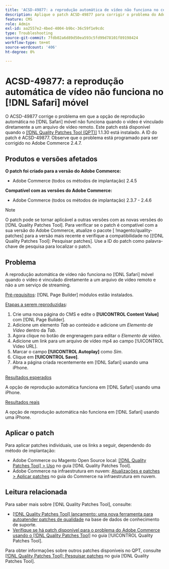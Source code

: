 ```yaml
---
title: 'ACSD-49877: a reprodução automática de vídeo não funciona no celular [!DNL Safari]'
description: Aplique o patch ACSD-49877 para corrigir o problema do Adobe Commerce em que a opção de reprodução automática de vídeo não funciona em dispositivos móveis [!DNL Safari] quando o vídeo estiver vinculado diretamente a um arquivo de vídeo remoto.
feature: CMS
role: Admin
exl-id: aa2557e2-4bed-4004-b9bc-36c59f1e9cdc
type: Troubleshooting
source-git-commit: 7fdb02a6d89d50ea593c5fd99d78101f89198424
workflow-type: tm+mt
source-wordcount: '406'
ht-degree: 0%

---
```


# ACSD-49877: a reprodução automática de vídeo não funciona no [!DNL Safari] móvel

O ACSD-49877 corrige o problema em que a opção de reprodução automática no [!DNL Safari] móvel não funciona quando o vídeo é vinculado diretamente a um arquivo de vídeo remoto. Este patch está disponível quando o [[!DNL Quality Patches Tool (QPT)]](https://experienceleague.adobe.com/pt-br/docs/commerce-operations/tools/quality-patches-tool/quality-patches-tool-to-self-serve-quality-patches) 1.1.30 está instalado. A ID do patch é ACSD-49877. Observe que o problema está programado para ser corrigido no Adobe Commerce 2.4.7.

## Produtos e versões afetados

**O patch foi criado para a versão do Adobe Commerce:**

* Adobe Commerce (todos os métodos de implantação) 2.4.5

**Compatível com as versões do Adobe Commerce:**

* Adobe Commerce (todos os métodos de implantação) 2.3.7 - 2.4.6

>[!NOTE]
>
>O patch pode se tornar aplicável a outras versões com as novas versões do [!DNL Quality Patches Tool]. Para verificar se o patch é compatível com a sua versão do Adobe Commerce, atualize o pacote [ !magento/quality-patches] para a versão mais recente e verifique a compatibilidade no [[!DNL Quality Patches Tool]: Pesquisar patches]. Use a ID do patch como palavra-chave de pesquisa para localizar o patch.

## Problema

A reprodução automática de vídeo não funciona no [!DNL Safari] móvel quando o vídeo é vinculado diretamente a um arquivo de vídeo remoto e não a um serviço de streaming.

<u>Pré-requisitos</u>:
[!DNL Page Builder] módulos estão instalados.

<u>Etapas a serem reproduzidas</u>:

1. Crie uma nova página do CMS e edite o **[!UICONTROL Content Value]** com [!DNL Page Builder].
1. Adicione um elemento *Tab* ao conteúdo e adicione um *Elemento de Vídeo* dentro da *Tab*.
1. Agora clique no botão de engrenagem para editar o *Elemento de vídeo*.
1. Adicione um link para um arquivo de vídeo mp4 ao campo [!UICONTROL Video URL].
1. Marcar o campo **[!UICONTROL Autoplay]** como *Sim*.
1. Clique em **[!UICONTROL Save]**.
1. Abra a página criada recentemente em [!DNL Safari] usando uma iPhone.

<u>Resultados esperados</u>

A opção de reprodução automática funciona em [!DNL Safari] usando uma iPhone.

<u>Resultados reais</u>

A opção de reprodução automática não funciona em [!DNL Safari] usando uma iPhone.

## Aplicar o patch

Para aplicar patches individuais, use os links a seguir, dependendo do método de implantação:

* Adobe Commerce ou Magento Open Source local: [[!DNL Quality Patches Tool] > Uso](/help/tools/quality-patches-tool/usage.md) no guia [!DNL Quality Patches Tool].
* Adobe Commerce na infraestrutura em nuvem: [Atualizações e patches > Aplicar patches](https://experienceleague.adobe.com/docs/commerce-cloud-service/user-guide/develop/upgrade/apply-patches.html?lang=pt-BR) no guia do Commerce na infraestrutura em nuvem.

## Leitura relacionada

Para saber mais sobre [!DNL Quality Patches Tool], consulte:

* [[!DNL Quality Patches Tool] lançamento: uma nova ferramenta para autoatender patches de qualidade](https://experienceleague.adobe.com/pt-br/docs/commerce-operations/tools/quality-patches-tool/quality-patches-tool-to-self-serve-quality-patches) na base de dados de conhecimento de suporte.
* [Verifique se há patch disponível para o problema do Adobe Commerce usando o  [!DNL Quality Patches Tool]](/help/tools/quality-patches-tool/patches-available-in-qpt/check-patch-for-magento-issue-with-magento-quality-patches.md) no guia [!UICONTROL Quality Patches Tool].


Para obter informações sobre outros patches disponíveis no QPT, consulte [[!DNL Quality Patches Tool]: Pesquisar patches](https://experienceleague.adobe.com/tools/commerce-quality-patches/index.html?lang=pt-BR) no guia [!DNL Quality Patches Tool].
